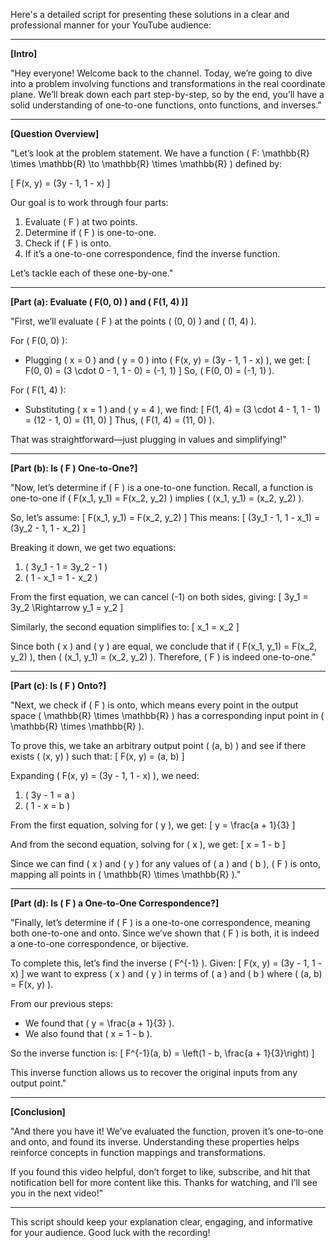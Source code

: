 Here's a detailed script for presenting these solutions in a clear and professional manner for your YouTube audience:

---

**[Intro]**

"Hey everyone! Welcome back to the channel. Today, we’re going to dive into a problem involving functions and transformations in the real coordinate plane. We’ll break down each part step-by-step, so by the end, you’ll have a solid understanding of one-to-one functions, onto functions, and inverses."

---

**[Question Overview]**

"Let’s look at the problem statement. We have a function \( F: \mathbb{R} \times \mathbb{R} \to \mathbb{R} \times \mathbb{R} \) defined by:

\[
F(x, y) = (3y - 1, 1 - x)
\]

Our goal is to work through four parts:
1. Evaluate \( F \) at two points.
2. Determine if \( F \) is one-to-one.
3. Check if \( F \) is onto.
4. If it’s a one-to-one correspondence, find the inverse function.

Let’s tackle each of these one-by-one."

---

**[Part (a): Evaluate \( F(0, 0) \) and \( F(1, 4) \)]**

"First, we’ll evaluate \( F \) at the points \( (0, 0) \) and \( (1, 4) \).

For \( F(0, 0) \):
- Plugging \( x = 0 \) and \( y = 0 \) into \( F(x, y) = (3y - 1, 1 - x) \), we get:
  \[
  F(0, 0) = (3 \cdot 0 - 1, 1 - 0) = (-1, 1)
  \]
So, \( F(0, 0) = (-1, 1) \).

For \( F(1, 4) \):
- Substituting \( x = 1 \) and \( y = 4 \), we find:
  \[
  F(1, 4) = (3 \cdot 4 - 1, 1 - 1) = (12 - 1, 0) = (11, 0)
  \]
Thus, \( F(1, 4) = (11, 0) \).

That was straightforward—just plugging in values and simplifying!"

---

**[Part (b): Is \( F \) One-to-One?]**

"Now, let’s determine if \( F \) is a one-to-one function. Recall, a function is one-to-one if \( F(x_1, y_1) = F(x_2, y_2) \) implies \( (x_1, y_1) = (x_2, y_2) \).

So, let’s assume:
\[
F(x_1, y_1) = F(x_2, y_2)
\]
This means:
\[
(3y_1 - 1, 1 - x_1) = (3y_2 - 1, 1 - x_2)
\]

Breaking it down, we get two equations:
1. \( 3y_1 - 1 = 3y_2 - 1 \)
2. \( 1 - x_1 = 1 - x_2 \)

From the first equation, we can cancel \(-1\) on both sides, giving:
\[
3y_1 = 3y_2 \Rightarrow y_1 = y_2
\]

Similarly, the second equation simplifies to:
\[
x_1 = x_2
\]

Since both \( x \) and \( y \) are equal, we conclude that if \( F(x_1, y_1) = F(x_2, y_2) \), then \( (x_1, y_1) = (x_2, y_2) \). Therefore, \( F \) is indeed one-to-one."

---

**[Part (c): Is \( F \) Onto?]**

"Next, we check if \( F \) is onto, which means every point in the output space \( \mathbb{R} \times \mathbb{R} \) has a corresponding input point in \( \mathbb{R} \times \mathbb{R} \).

To prove this, we take an arbitrary output point \( (a, b) \) and see if there exists \( (x, y) \) such that:
\[
F(x, y) = (a, b)
\]

Expanding \( F(x, y) = (3y - 1, 1 - x) \), we need:
1. \( 3y - 1 = a \)
2. \( 1 - x = b \)

From the first equation, solving for \( y \), we get:
\[
y = \frac{a + 1}{3}
\]

And from the second equation, solving for \( x \), we get:
\[
x = 1 - b
\]

Since we can find \( x \) and \( y \) for any values of \( a \) and \( b \), \( F \) is onto, mapping all points in \( \mathbb{R} \times \mathbb{R} \)."

---

**[Part (d): Is \( F \) a One-to-One Correspondence?]**

"Finally, let’s determine if \( F \) is a one-to-one correspondence, meaning both one-to-one and onto. Since we’ve shown that \( F \) is both, it is indeed a one-to-one correspondence, or bijective.

To complete this, let’s find the inverse \( F^{-1} \). Given:
\[
F(x, y) = (3y - 1, 1 - x)
\]
we want to express \( x \) and \( y \) in terms of \( a \) and \( b \) where \( (a, b) = F(x, y) \).

From our previous steps:
- We found that \( y = \frac{a + 1}{3} \).
- We also found that \( x = 1 - b \).

So the inverse function is:
\[
F^{-1}(a, b) = \left(1 - b, \frac{a + 1}{3}\right)
\]

This inverse function allows us to recover the original inputs from any output point."

---

**[Conclusion]**

"And there you have it! We’ve evaluated the function, proven it’s one-to-one and onto, and found its inverse. Understanding these properties helps reinforce concepts in function mappings and transformations.

If you found this video helpful, don’t forget to like, subscribe, and hit that notification bell for more content like this. Thanks for watching, and I’ll see you in the next video!"

---

This script should keep your explanation clear, engaging, and informative for your audience. Good luck with the recording!
